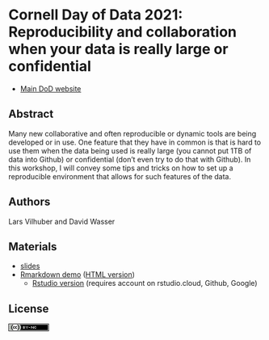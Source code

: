 # Cornell Day of Data 2021: Reproducibility and collaboration when your data is really large or confidential

- [Main DoD website](https://data.research.cornell.edu/content/day-data-2021-schedule-and-information#Large%20Confidential%20Data)

## Abstract

Many new collaborative and often reproducible or dynamic tools are being developed or in use. One feature that they have in common is that is hard to use them when the data being used is really large (you cannot put 1TB of data into Github) or confidential (don’t even try to do that with Github). In this workshop, I will convey some tips and tricks on how to set up a reproducible environment that allows for such features of the data. 

## Authors

Lars Vilhuber and David Wasser

## Materials

- [slides](Vilhuber-Wasser-Day-of-Data-2021.pptx)
- [Rmarkdown demo](safe-and-efficient.Rmd) ([HTML version](safe-and-efficient.html))
  - [Rstudio version](https://rstudio.cloud/project/2121664) (requires account on rstudio.cloud, Github, Google)

## License

![CC-BY-4.0](images/cc-by-nc.png)


